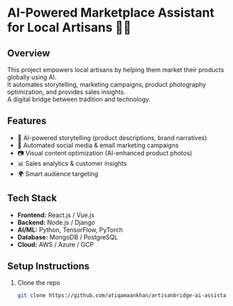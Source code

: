 # AI-Powered Marketplace Assistant for Local Artisans 🎨🤖

## Overview
This project empowers local artisans by helping them market their products globally using AI.  
It automates storytelling, marketing campaigns, product photography optimization, and provides sales insights.  
A digital bridge between tradition and technology.  

## Features
- 📝 AI-powered storytelling (product descriptions, brand narratives)  
- 📣 Automated social media & email marketing campaigns  
- 📷 Visual content optimization (AI-enhanced product photos)  
- 📊 Sales analytics & customer insights  
- 🌍 Smart audience targeting  

## Tech Stack
- **Frontend:** React.js / Vue.js  
- **Backend:** Node.js / Django  
- **AI/ML:** Python, TensorFlow, PyTorch  
- **Database:** MongoDB / PostgreSQL  
- **Cloud:** AWS / Azure / GCP  

## Setup Instructions
1. Clone the repo  
   ```bash
   git clone https://github.com/atiqamaankhan/artisanbridge-ai-assistant.git
